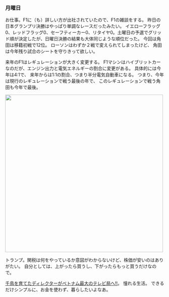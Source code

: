 ### 月曜日

お仕事。F1に（も）詳しい方が出社されていたので、F1の雑談をする。
昨日の日本グランプリ決勝はやっぱり単調なレースだったみたい。
イエローフラッグ0、レッドフラッグ0、セーフティーカー0、リタイヤ0。土曜日の予選でグリッド順が決定したが、日曜日決勝の結果も大体同じような順位だった。
今回は角田は移籍初戦で12位。
ローソンはわずか２戦で変えられてしまったけど、
角田は今年残り試合のシートを守りきって欲しい。

来年のF1はレギュレーションが大きく変更する。
F1マシンはハイブリットカーなのだが、エンジン出力と電気エネルギーの割合に変更がある。
具体的には今年は4:1で、
来年からは1:1の割合、つまり半分電気自動車になる。
つまり、今年は現行のレギュレーションで戦う最後の年で、
このレギュレーションで戦う角田も今年で最後。


<img src="https://i.imgur.com/xaq7HiG.jpeg" width="500">

トランプ。関税は何をやっているか意図がわからないけど、株価が安いのはありがたい。
自分としては、上がったら買うし、下がったらもっと買うだけなので。

[千鳥を育てたディレクターがベトナム最大のテレビ局へ‼](https://www.youtube.com/watch?v=yX0K9UabV_E)。
憧れる生活。
できるだけシンプルに、お金を使わず、暮らしたいよなあ。

